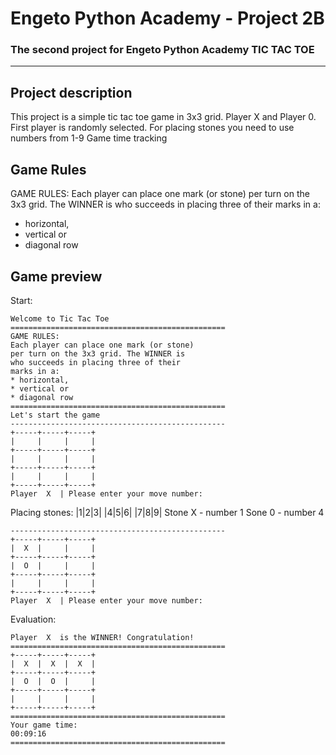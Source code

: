 # **Engeto Python Academy - Project 2B**
### The second project for Engeto Python Academy TIC TAC TOE
---
## **Project description**
This project is a simple tic tac toe game in 3x3 grid. Player X and Player 0.
First player is randomly selected.
For placing stones you need to use numbers from 1-9
Game time tracking
## **Game Rules**
GAME RULES:
Each player can place one mark (or stone)
per turn on the 3x3 grid. The WINNER is
who succeeds in placing three of their
marks in a:
* horizontal,
* vertical or
* diagonal row

## **Game preview**
Start:
```
Welcome to Tic Tac Toe
================================================
GAME RULES:
Each player can place one mark (or stone)
per turn on the 3x3 grid. The WINNER is
who succeeds in placing three of their
marks in a:
* horizontal,
* vertical or
* diagonal row
================================================
Let's start the game
------------------------------------------------
+-----+-----+-----+
|     |     |     |
+-----+-----+-----+
|     |     |     |
+-----+-----+-----+
|     |     |     |
+-----+-----+-----+
Player  X  | Please enter your move number:  
```
Placing stones:
|1|2|3|
|4|5|6|
|7|8|9|
Stone X - number 1
Sone 0 - number 4

```
------------------------------------------------
+-----+-----+-----+
|  X  |     |     |
+-----+-----+-----+
|  O  |     |     |
+-----+-----+-----+
|     |     |     |
+-----+-----+-----+
Player  X  | Please enter your move number: 
```
Evaluation:
```
Player  X  is the WINNER! Congratulation! 
================================================
+-----+-----+-----+
|  X  |  X  |  X  |
+-----+-----+-----+
|  O  |  O  |     |
+-----+-----+-----+
|     |     |     |
+-----+-----+-----+
================================================
Your game time:
00:09:16
================================================
```

